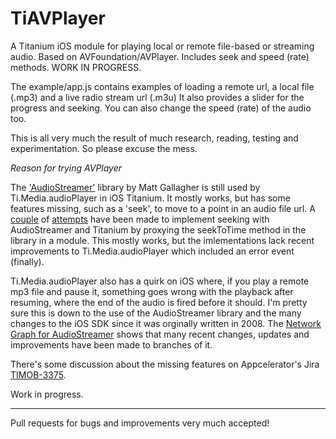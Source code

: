 # TiAVPlayer
A Titanium iOS module for playing local or remote file-based or streaming audio. Based on AVFoundation/AVPlayer. Includes seek and speed (rate) methods. WORK IN PROGRESS. 

The example/app.js contains examples of loading a remote url, a local file (.mp3) and a live radio stream url (.m3u) 
It also provides a slider for the progress and seeking.  You can also change the speed (rate) of the audio too. 

This is all very much the result of much research, reading, testing and experimentation. So please excuse the mess. 

*Reason for trying AVPlayer*

The ['AudioStreamer'](https://github.com/mattgallagher/AudioStreamer) library by Matt Gallagher is still used by Ti.Media.audioPlayer in iOS Titanium. It mostly works, but has some features missing, such as a 'seek', to move to a point in an audio file url.  A [couple](https://github.com/atsusy/tiaudiostreaming) of [attempts](https://github.com/kosso/tiaudiostreaming) have been made to implement seeking with AudioStreamer and Titanium by proxying the seekToTime method in the library in a module.  This mostly works, but the imlementations lack recent improvements to Ti.Media.audioPlayer which included an error event (finally). 

Ti.Media.audioPlayer also has a quirk on iOS where, if you play a remote mp3 file and pause it, something goes wrong with the playback after resuming, where the end of the audio is fired before it should. I'm pretty sure this is down to the use of the AudioStreamer library and the many changes to the iOS SDK since it was orginally written in 2008. The [Network Graph for AudioStreamer](https://github.com/mattgallagher/AudioStreamer/network) shows that many recent changes, updates and improvements have been made to branches of it. 

There's some discussion about the missing features on Appcelerator's Jira [TIMOB-3375](https://jira.appcelerator.org/browse/TIMOB-3375). 


Work in progress.

-----------------------

Pull requests for bugs and improvements very much accepted! 